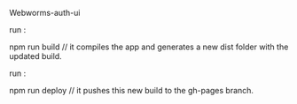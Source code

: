 Webworms-auth-ui

run :

npm run build // it compiles the app and generates a new dist folder with the updated build.

run :

npm run deploy // it pushes this new build to the gh-pages branch.